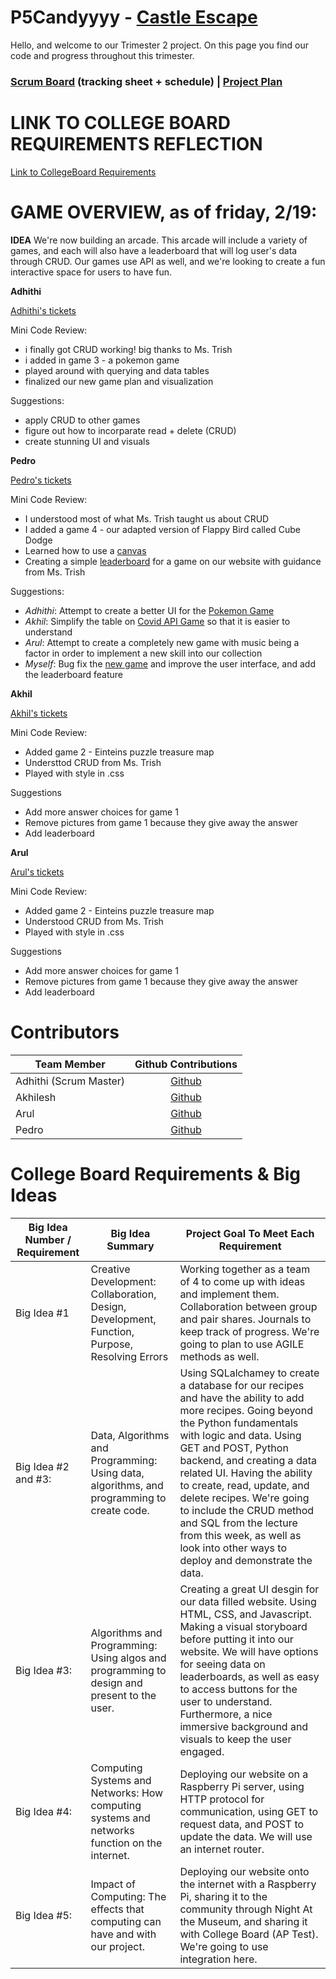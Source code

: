 # P5Candyyyy - [Castle Escape](http://castleescape.tk/)
Hello, and welcome to our Trimester 2 project. On this page you find our code and progress throughout this trimester. 

<h3><a href="https://github.com/adhithin/P5Candyyyy/projects/1" target="_blank">Scrum Board</a> (tracking sheet + schedule) | <a href="https://docs.google.com/document/d/1R9BawAX6t35F5weV8FzLEZb7pOPIBGzeWPMray6rQdc/edit?usp=sharing">Project Plan</a></h3>

# LINK TO COLLEGE BOARD REQUIREMENTS REFLECTION
<a href="https://docs.google.com/document/d/1M6TA9va1JPlph9bKWUdITfQCo4J2toZWWaiO3n3Nft4/edit?usp=sharing">Link to CollegeBoard Requirements</a></h3>


# GAME OVERVIEW, as of friday, 2/19: 

**IDEA** 
We're now building an arcade. This arcade will include a variety of games, and each will also have a leaderboard that will log user's data through CRUD. 
Our games use API as well, and we're looking to create a fun interactive space for users to have fun. 

**Adhithi** 

<p><a href="https://github.com/adhithin/P5Candyyyy/projects/1#card-55319962" target="_blank">Adhithi's tickets</a> 

Mini Code Review: 
- i finally got CRUD working! big thanks to Ms. Trish 
- i added in game 3 - a pokemon game 
- played around with querying and data tables 
- finalized our new game plan and visualization 

Suggestions: 
- apply CRUD to other games 
- figure out how to incorparate read + delete (CRUD) 
- create stunning UI and visuals 

**Pedro** 

<p><a href="https://github.com/adhithin/P5Candyyyy/projects/1#card-55309736" target="_blank">Pedro's tickets</a> 

Mini Code Review: 
- I understood most of what Ms. Trish taught us about CRUD
- I added a game 4 - our adapted version of Flappy Bird called Cube Dodge
- Learned how to use a [canvas](https://github.com/adhithin/P5Candyyyy/blob/bad9f4629d277cf409de0c0661abc77e0f56fbbb/templates/game4.html#L75-L81)
- Creating a simple [leaderboard](https://github.com/adhithin/P5Candyyyy/blob/main/templates/leaderboard.html) for a game on our website with guidance from Ms. Trish

Suggestions:
- *Adhithi*: Attempt to create a better UI for the [Pokemon Game](http://www.arcadesmash.tk/game3)
- *Akhil*: Simplify the table on [Covid API Game](http://www.arcadesmash.tk/game1) so that it is easier to understand
- *Arul*: Attempt to create a completely new game with music being a factor in order to implement a new skill into our collection
- *Myself*: Bug fix the [new game](http://www.arcadesmash.tk/game4) and improve the user interface, and add the leaderboard feature

**Akhil** 

<p><a href="https://github.com/adhithin/P5Candyyyy/projects/1#card-55316524" target="_blank">Akhil's tickets</a> 
	
Mini Code Review: 
- Added game 2 - Einteins puzzle treasure map
- Understtod CRUD from Ms. Trish
- Played with style in .css

Suggestions
- Add more answer choices for game 1
- Remove pictures from game 1 because they give away the answer
- Add leaderboard

**Arul**

<p><a href="https://github.com/adhithin/P5Candyyyy/projects/1#card-53866927" target="_blank">Arul's tickets</a> 

Mini Code Review: 
- Added game 2 - Einteins puzzle treasure map
- Understood CRUD from Ms. Trish
- Played with style in .css

Suggestions
- Add more answer choices for game 1
- Remove pictures from game 1 because they give away the answer
- Add leaderboard


# Contributors

<table>
<thead>
<tr>
<th>Team Member</th>
<th align="center">Github Contributions</th>
</tr>
</thead>
<tbody>
<tr>
<td>Adhithi (Scrum Master)</td>
<td align="center"><a href="https://github.com/adhithin">Github</a></td>
</tr>
<tr>
<td>Akhilesh</td>
<td align="center"><a href="https://github.com/AkhileshLG">Github</a></td>
</tr>
<tr>
<td>Arul</td>
<td align="center"><a href="https://github.com/arulsalaniwal">Github</a></td>
</tr>
<tr>
<td>Pedro</td>
<td align="center"><a href="https://github.com/PedroBMedeiros">Github</a></td>
</tr>
</tbody>
</table>

# College Board Requirements & Big Ideas

<table>
<thead>
<tr>
<th>Big Idea Number / Requirement</th>
<th>Big Idea Summary</th>
<th>Project Goal To Meet Each Requirement</th>
</tr>
</thead>
<tbody>
<tr>
<td>Big Idea #1</td>
<td>Creative Development: Collaboration, Design, Development, Function, Purpose, Resolving Errors</td>
<td>Working together as a team of 4 to come up with ideas and implement them. Collaboration between group and pair shares. Journals to keep track of progress. We're going to plan to use AGILE methods as well.</td>
</tr>
<tr>
<td>Big Idea #2 and #3:</td>
<td>Data, Algorithms and Programming: Using data, algorithms, and programming to create code.</td>
<td>Using SQLalchamey to create a database for our recipes and have the ability to add more recipes. Going beyond the Python fundamentals with logic and data. Using GET and POST, Python backend, and creating a data related UI. Having the ability to create, read, update, and delete recipes. We're going to include the CRUD method and SQL from the lecture from this week, as well as look into other ways to deploy and demonstrate the data.</td>
</tr>
<tr>
<td>Big Idea #3:</td>
<td>Algorithms and Programming: Using algos and programming to design and present to the user.</td>
<td>Creating a great UI desgin for our data filled website. Using HTML, CSS, and Javascript. Making a visual storyboard before putting it into our website. We will have options for seeing data on leaderboards, as well as easy to access buttons for the user to understand. Furthermore, a nice immersive background and visuals to keep the user engaged.</td>
</tr>
<tr>
<td>Big Idea #4:</td>
<td>Computing Systems and Networks: How computing systems and networks function on the internet.</td>
<td>Deploying our website on a Raspberry Pi server, using HTTP protocol for communication, using GET to request data, and POST to update the data. We will use an internet router.</td>
</tr>
<tr>
<td>Big Idea #5:</td>
<td>Impact of Computing: The effects that computing can have and with our project.</td>
<td>Deploying our website onto the internet with a Raspberry Pi, sharing it to the community through Night At the Museum, and sharing it with College Board (AP Test). We're going to use integration here.</td>
</tr>
</tbody>
</table>
